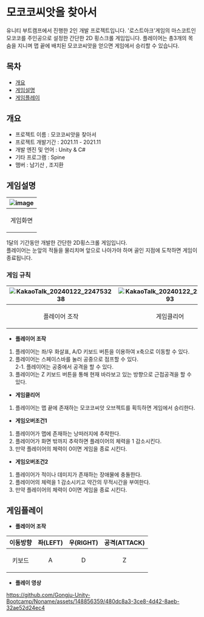 # 모코코씨앗을 찾아서

유니티 부트캠프에서 진행한 2인 개발 프로젝트입니다.
'로스트아크'게임의 마스코트인 모코코를 주인공으로 설정한 간단한 2D 횡스크롤 게임입니다.
플레이어는 총3개의 목숨을 지니며 맵 끝에 배치된 모코코씨앗을 얻으면 게임에서 승리할 수 있습니다.

## 목차
- [개요](#개요)  
- [게임설명](#게임설명)
- [게임플레이](#게임플레이)  

## 개요
- 프로젝트 이름 : 모코코씨앗을 찾아서
- 프로젝트 개발기간 : 2021.11 - 2021.11
- 개발 엔진 및 언어 : Unity & C#
- 기타 프로그램 : Spine
- 맴버 : 남기산 , 조지환

## 게임설명
|![image](https://github.com/Gongju-Unity-Bootcamp/Noname/assets/148856359/d1e03f5f-179c-40f1-afe0-fdb6f6116211)|
|---|
|<p align="center">게임화면|  

1달의 기간동안 개발한 간단한 2D횡스크롤 게임입니다.  
플레이어는 눈앞의 적들을 물리치며 앞으로 나아가야 하며 골인 지점에 도착하면 게임이 종료됩니다.  

### 게임 규칙
|![KakaoTalk_20240122_224753238](https://github.com/Gongju-Unity-Bootcamp/Noname/assets/148856359/4cd30b81-e995-467d-a36f-1f5cd690fe67)|![KakaoTalk_20240122_224813093](https://github.com/Gongju-Unity-Bootcamp/Noname/assets/148856359/42046d37-5b5e-4a8a-9a5f-4f759c1e21c9)|![KakaoTalk_20240122_224832967](https://github.com/Gongju-Unity-Bootcamp/Noname/assets/148856359/2051129c-eb83-4366-a52a-35e2f45f24a2)|![KakaoTalk_20240122_224851628](https://github.com/Gongju-Unity-Bootcamp/Noname/assets/148856359/5c2f9ed0-71b8-492e-955e-9cac07eb2a08)|
|---|---|---|---|
|<p align="center">플레이어 조작|<p align="center">게임클리어|<p align="center">게임오버조건1|<p align="center">게임오버조건2|  

- **플레이어 조작**
1. 플레이어는 좌/우 화살표, A/D 키보드 버튼을 이용하여 x축으로 이동할 수 있다.  
2. 플레이어는 스페이스바를 눌러 공중으로 점프할 수 있다.  
   2-1. 플레이어는 공중에서 공격을 할 수 있다.  
3. 플레이어는 Z 키보드 버튼을 통해 현재 바라보고 있는 방향으로 근접공격을 할 수 있다.

- **게임클리어**
1. 플레이어는 맵 끝에 존재하는 모코코씨앗 오브젝트를 획득하면 게임에서 승리한다. 

- **게임오버조건1**
1. 플레이어가 맵에 존재하는 낭떠러지에 추락한다.  
2. 플레이어가 화면 밖까지 추락하면 플레이어의 체력을 1 감소시킨다.
3. 만약 플레이어의 체력이 0이면 게임을 종료 시킨다.  

- **게임오버조건2**
1. 플레이어가 적이나 데미지가 존재하는 장애물에 충돌한다.  
2. 플레이어의 체력을 1 감소시키고 약간의 무적시간을 부여한다.  
3. 만약 플레이어의 체력이 0이면 게임을 종료 시킨다.  

## 게임플레이
- **플레이어 조작**
  
|이동방향|좌(LEFT)|우(RIGHT)|공격(ATTACK)|
|---|---|---|---|
|<p align="center">키보드|<p align="center">A|<p align="center">D|<p align="center">Z|

- **플레이 영상**
  
https://github.com/Gongju-Unity-Bootcamp/Noname/assets/148856359/480dc8a3-3ce8-4d42-8aeb-32ae52d24ec4





  
